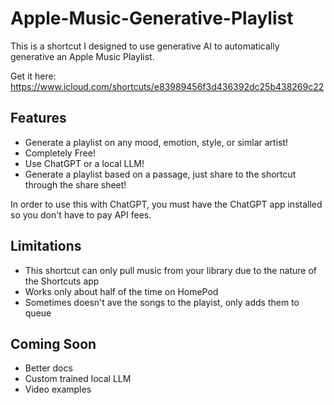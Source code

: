 # Apple-Music-Generative-Playlist
This is a shortcut I designed to use generative AI to automatically generative an Apple Music Playlist. 

Get it here: https://www.icloud.com/shortcuts/e83989456f3d436392dc25b438269c22

## Features 
- Generate a playlist on any mood, emotion, style, or simlar artist!
- Completely Free!
- Use ChatGPT or a local LLM!
- Generate a playlist based on a passage, just share to the shortcut through the share sheet!

In order to use this with ChatGPT, you must have the ChatGPT app installed so you don't have to pay API fees. 

## Limitations
- This shortcut can only pull music from your library due to the nature of the Shortcuts app
- Works only about half of the time on HomePod
- Sometimes doesn't ave the songs to the playist, only adds them to queue

## Coming Soon
- Better docs
- Custom trained local LLM
- Video examples 


